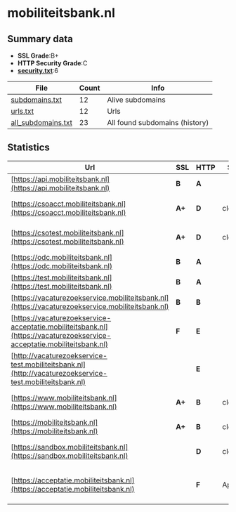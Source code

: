 

# mobiliteitsbank.nl
## Summary data


 - **SSL Grade**:B+
 - **HTTP Security Grade**:C
 - **[security.txt](https://www.digitaleoverheid.nl/nieuws/standaard-security-txt-nu-verplicht-voor-overheid/)**:6


| File       | Count | Info |
|------------|-------|------|
|[subdomains.txt](/data/mobiliteitsbank.nl/subdomains.txt)|12|Alive subdomains|
|[urls.txt](/data/mobiliteitsbank.nl/urls.txt)|12|Urls|
|[all_subdomains.txt](/data/mobiliteitsbank.nl/all_subdomains.txt)|23|All found subdomains (history)|


## Statistics


| Url | SSL | HTTP | Server | Cookie | HSTS | CORS | CTO | CSP | XFO | XXP | RP |FP| Tech |Title |
|--------|-------|-------|------|------|------|------|------|------|------|------|------|------|------|------|
|[https://api.mobiliteitsbank.nl](https://api.mobiliteitsbank.nl)| **B**| **A**|| |:white_check_mark: | | | | :white_check_mark: | :white_check_mark: | :white_check_mark: | |HSTS|Mobiliteitsbank|
|[https://csoacct.mobiliteitsbank.nl](https://csoacct.mobiliteitsbank.nl)| **A+**| **D**|cloudflare|:white_check_mark: |:white_check_mark: | | | | | | :white_check_mark: | |Basic Cloudflare HSTS|Authentication R...|
|[https://csotest.mobiliteitsbank.nl](https://csotest.mobiliteitsbank.nl)| **A+**| **D**|cloudflare|:white_check_mark: |:white_check_mark: | | | | | | :white_check_mark: | |Basic Cloudflare HSTS|Authentication R...|
|[https://odc.mobiliteitsbank.nl](https://odc.mobiliteitsbank.nl)| **B**| **A**|| |:white_check_mark: | | | | :white_check_mark: | :white_check_mark: | :white_check_mark: | |HSTS|Mobiliteitsbank|
|[https://test.mobiliteitsbank.nl](https://test.mobiliteitsbank.nl)| **B**| **A**|| |:white_check_mark: | | | | :white_check_mark: | :white_check_mark: | :white_check_mark: | |Basic HSTS||
|[https://vacaturezoekservice.mobiliteitsbank.nl](https://vacaturezoekservice.mobiliteitsbank.nl)| **B**| **B**|| |:white_check_mark: | | | | | | :white_check_mark: | |HSTS||
|[https://vacaturezoekservice-acceptatie.mobiliteitsbank.nl](https://vacaturezoekservice-acceptatie.mobiliteitsbank.nl)| **F**| **E**|| | | | | | | | :white_check_mark: | |||
|[http://vacaturezoekservice-test.mobiliteitsbank.nl](http://vacaturezoekservice-test.mobiliteitsbank.nl)| | **E**|| | | | | | | | :white_check_mark: | |||
|[https://www.mobiliteitsbank.nl](https://www.mobiliteitsbank.nl)| **A+**| **B**|cloudflare|:white_check_mark: |:white_check_mark: | | | | :white_check_mark: | :white_check_mark: | :white_check_mark: | |Cloudflare HSTS Java||
|[https://mobiliteitsbank.nl](https://mobiliteitsbank.nl)| **A+**| **B**|cloudflare|:white_check_mark: |:white_check_mark: | | | | :white_check_mark: | :white_check_mark: | :white_check_mark: | |Cloudflare HSTS||
|[https://sandbox.mobiliteitsbank.nl](https://sandbox.mobiliteitsbank.nl)| | **D**|cloudflare|:white_check_mark: |:white_check_mark: | | | | | | :white_check_mark: | |Basic Cloudflare HSTS|Authentication R...|
|[https://acceptatie.mobiliteitsbank.nl](https://acceptatie.mobiliteitsbank.nl)| | **F**|Apache| | | | | | | | :white_check_mark: | |Apache HTTP Server HSTS|403 Forbidden|

